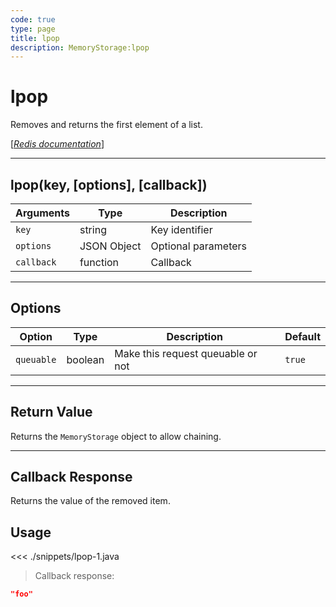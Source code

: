 ```yaml
---
code: true
type: page
title: lpop
description: MemoryStorage:lpop
---
```


# lpop

Removes and returns the first element of a list.

[[_Redis documentation_]](https://redis.io/commands/lpop)

---

## lpop(key, [options], [callback])

| Arguments  | Type        | Description         |
| ---------- | ----------- | ------------------- |
| `key`      | string      | Key identifier      |
| `options`  | JSON Object | Optional parameters |
| `callback` | function    | Callback            |

---

## Options

| Option     | Type    | Description                       | Default |
| ---------- | ------- | --------------------------------- | ------- |
| `queuable` | boolean | Make this request queuable or not | `true`  |

---

## Return Value

Returns the `MemoryStorage` object to allow chaining.

---

## Callback Response

Returns the value of the removed item.

## Usage

<<< ./snippets/lpop-1.java

> Callback response:

```json
"foo"
```
